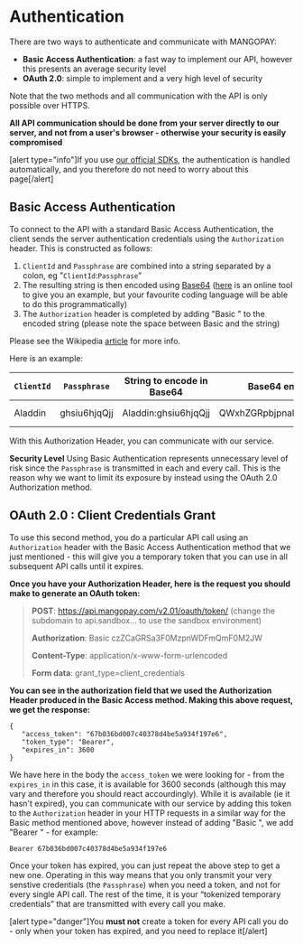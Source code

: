 # Authentication

There are two ways to authenticate and communicate with MANGOPAY:
* **Basic Access Authentication**: a fast way to implement our API, however this presents an average security level
* **OAuth 2.0**: simple to implement and a very high level of security

Note that the two methods and all communication with the API is only possible over HTTPS.

**All API communication should be done from your server directly to our server, and not from a user's browser - otherwise your security is easily compromised**

[alert type="info"]If you use [our official SDKs](/guide/sdk-kits), the authentication is handled automatically, and you therefore do not need to worry about this page[/alert]

## Basic Access Authentication

To connect to the API with a standard Basic Access Authentication, the client sends the server authentication credentials using the `Authorization` header. This is constructed as follows:

1. `ClientId` and `Passphrase` are combined into a string separated by a colon, eg "`ClientId`:`Passphrase`"
2. The resulting string is then encoded using [Base64](https://en.wikipedia.org/wiki/Base64) ([here](http://www.motobit.com/util/base64-decoder-encoder.asp) is an online tool to give you an example, but your favourite coding language will be able to do this programmatically)
3. The `Authorization` header is completed by adding "Basic " to the encoded string (please note the space between Basic and the string)

Please see the Wikipedia [article](https://en.wikipedia.org/wiki/Basic_access_authentication) for more info.

Here is an example:

| `ClientId` | `Passphrase` | String to encode in Base64 | Base64 encoded string | Authorization Header |
| -------- | -------- | -------- | -------- | -------- |
| Aladdin     | ghsiu6hjqQjj      | Aladdin:ghsiu6hjqQjj     | QWxhZGRpbjpnaHNpdTZoanFRamo=      | Basic QWxhZGRpbjpnaHNpdTZoanFRamo=     |

With this Authorization Header, you can communicate with our service.

**Security Level**
Using Basic Authentication represents unnecessary level of risk since the `Passphrase` is transmitted in each and every call. This is the reason why we want to limit its exposure by instead using the OAuth 2.0 Authorization method.


## OAuth 2.0 : Client Credentials Grant

To use this second method, you do a particular API call using an `Authorization` header with the Basic Access Authentication method that we just mentioned - this will give you a temporary token that you can use in all subsequent API calls until it expires.

**Once you have your Authorization Header, here is the request you should make to generate an OAuth token:**
> **POST**: https://api.mangopay.com/v2.01/oauth/token/ (change the subdomain to api.sandbox... to use the sandbox environment)
> 
> **Authorization**: Basic czZCaGRSa3F0MzpnWDFmQmF0M2JW
> 
> **Content-Type**: application/x-www-form-urlencoded
> 
> **Form data**:  grant_type=client_credentials


**You can see in the authorization field that we used the Authorization Header produced in the Basic Access method. Making this above request, we get the response:**

```
{
   "access_token": "67b036bd007c40378d4be5a934f197e6",
   "token_type": "Bearer",
   "expires_in": 3600
}
```

We have here in the body the `access_token` we were looking for - from the `expires_in` in this case, it is available for 3600 seconds (although this may vary and therefore you should react accourdingly). While it is available (ie it hasn't expired), you can communicate with our service by adding this token to the `Authorization` header in your HTTP requests in a similar way for the Basic method mentioned above, however instead of adding "Basic ", we add "Bearer " - for example:

```
Bearer 67b036bd007c40378d4be5a934f197e6
```

Once your token has expired, you can just repeat the above step to get a new one. Operating in this way means that you only transmit your very senstive credentials (the `Passphrase`) when you need a token, and not for every single API call. The rest of the time, it is your “tokenized temporary credentials” that are transmitted with every call you make.

[alert type="danger"]You **must not** create a token for every API call you do - only when your token has expired, and you need to replace it[/alert]